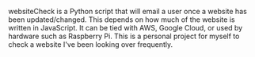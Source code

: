 websiteCheck is a Python script that will email a user once a website has been updated/changed. This depends on how much of the website is written in JavaScript. It can be tied with AWS, Google Cloud, or used by hardware such as Raspberry Pi. This is a personal project for myself to check a website I've been looking over frequently.
